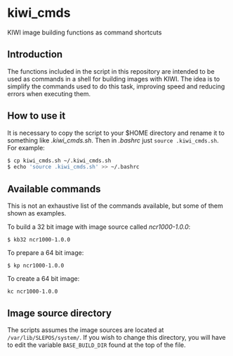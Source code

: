 # kiwi_cmds
KIWI image building functions as command shortcuts

## Introduction

The functions included in the script in this repository are intended to be used as commands in a shell for building images with KIWI. The idea is to simplify the commands used to do this task, improving speed and reducing errors when executing them.

## How to use it

It is necessary to copy the script to your $HOME directory and rename it to something like *.kiwi_cmds.sh*. Then in *.bashrc* just `source .kiwi_cmds.sh`. For example:

```bash
$ cp kiwi_cmds.sh ~/.kiwi_cmds.sh
$ echo 'source .kiwi_cmds.sh' >> ~/.bashrc
```

## Available commands

This is not an exhaustive list of the commands available, but some of them shown as examples.

To build a 32 bit image with image source called *ncr1000-1.0.0*:

`$ kb32 ncr1000-1.0.0`

To prepare a 64 bit image:

`$ kp ncr1000-1.0.0`

To create a 64 bit image:

`kc ncr1000-1.0.0`

## Image source directory

The scripts assumes the image sources are located at `/var/lib/SLEPOS/system/`. If you wish to change this directory, you will have to edit the variable `BASE_BUILD_DIR` found at the top of the file.
